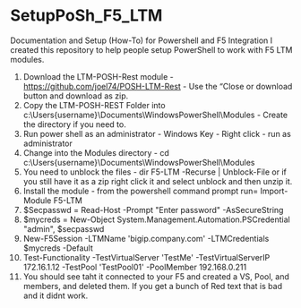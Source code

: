 # SetupPoSh_F5_LTM
Documentation and Setup (How-To) for Powershell and F5 Integration 
I created this repository to help people setup PowerShell to work with F5 LTM modules.

1.  Download the LTM-POSH-Rest module - https://github.com/joel74/POSH-LTM-Rest - Use the “Close or download button and download as zip.
2.  Copy the LTM-POSH-REST Folder into c:\Users\{username}\Documents\WindowsPowerShell\Modules    - Create the directory if you need to.
3.  Run power shell as an administrator - Windows Key - Right click - run as administrator
4.  Change into the Modules directory - cd c:\Users\{username}\Documents\WindowsPowerShell\Modules
5.  You need to unblock the files - dir F5-LTM -Recurse | Unblock-File or if you still have it as a zip right click it and select unblock and then unzip it.
6.  Install the module - from the powershell command prompt run= Import-Module F5-LTM
7.  $Secpasswd = Read-Host -Prompt "Enter password" -AsSecureString
8.  $mycreds = New-Object System.Management.Automation.PSCredential "admin", $secpasswd
9.  New-F5Session -LTMName 'bigip.company.com' -LTMCredentials $mycreds -Default
10. Test-Functionality -TestVirtualServer 'TestMe' -TestVirtualServerIP 172.16.1.12 -TestPool 'TestPool01' -PoolMember 192.168.0.211
11.  You should see taht it connected to your F5 and created a VS, Pool, and members, and deleted them.  If you get a bunch of Red text that is bad and it didnt work.



